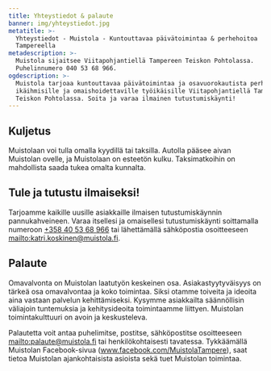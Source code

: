 ```yaml
---
title: Yhteystiedot & palaute
banner: img/yhteystiedot.jpg
metatitle: >-
  Yhteystiedot - Muistola - Kuntouttavaa päivätoimintaa & perhehoitoa
  Tampereella
metadescription: >-
  Muistola sijaitsee Viitapohjantiellä Tampereen Teiskon Pohtolassa.
  Puhelinnumero 040 53 68 966.
ogdescription: >-
  Muistola tarjoaa kuntouttavaa päivätoimintaa ja osavuorokautista perhehoitoa
  ikäihmisille ja omaishoidettaville työikäisille Viitapohjantiellä Tampereen
  Teiskon Pohtolassa. Soita ja varaa ilmainen tutustumiskäynti!
---
```

## Kuljetus

Muistolaan voi tulla omalla kyydillä tai taksilla. Autolla pääsee aivan Muistolan ovelle, ja Muistolaan on esteetön kulku. Taksimatkoihin on mahdollista saada tukea omalta kunnalta.

## Tule ja tutustu ilmaiseksi!

Tarjoamme kaikille uusille asiakkaille ilmaisen tutustumiskäynnin pannukahveineen. Varaa itsellesi ja omaisellesi tutustumiskäynti soittamalla numeroon [+358 40 53 68 966](tel:+358405368966) tai lähettämällä sähköpostia osoitteeseen <mailto:katri.koskinen@muistola.fi>.

## Palaute

Omavalvonta on Muistolan laatutyön keskeinen osa. Asiakastyytyväisyys on tärkeä osa omavalvontaa ja koko toimintaa. Siksi otamme toiveita ja ideoita aina vastaan palvelun kehittämiseksi. Kysymme asiakkailta säännöllisin väliajoin tuntemuksia ja  kehitysideoita toimintaamme liittyen. Muistolan toimintakulttuuri on avoin ja keskusteleva.

Palautetta voit antaa puhelimitse, postitse, sähköpostitse osoitteeseen <mailto:palaute@muistola.fi> tai henkilökohtaisesti tavatessa. Tykkäämällä Muistolan Facebook-sivua (www.facebook.com/MuistolaTampere), saat tietoa Muistolan ajankohtaisista asioista sekä tuet Muistolan toimintaa.
